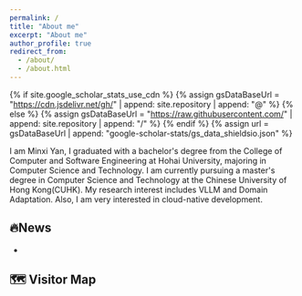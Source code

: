 ```yaml
---
permalink: /
title: "About me"
excerpt: "About me"
author_profile: true
redirect_from: 
  - /about/
  - /about.html
---
```

{% if site.google_scholar_stats_use_cdn %}
{% assign gsDataBaseUrl = "https://cdn.jsdelivr.net/gh/" | append: site.repository | append: "@" %}
{% else %}
{% assign gsDataBaseUrl = "https://raw.githubusercontent.com/" | append: site.repository | append: "/" %}
{% endif %}
{% assign url = gsDataBaseUrl | append: "google-scholar-stats/gs_data_shieldsio.json" %}

<span class='anchor' id='about-me'></span>
I am Minxi Yan, I graduated with a bachelor's degree from the College of Computer and Software Engineering at Hohai University, majoring in Computer Science and Technology. I am currently pursuing a master's degree in Computer Science and Technology at the Chinese University of Hong Kong(CUHK). My research interest includes VLLM and Domain Adaptation. Also, I am very interested in cloud-native development.

## 🔥News
-

## 🗺️ Visitor Map
<script type="text/javascript" src="//rf.revolvermaps.com/0/0/6.js?i=5ai0e4zmyoa&amp;m=7&amp;c=e63100&amp;cr1=ffffff&amp;f=arial&amp;l=0&amp;bv=90&amp;lx=-420&amp;ly=420&amp;hi=20&amp;he=7&amp;hc=a8ddff&amp;rs=80" async="async"></script>
